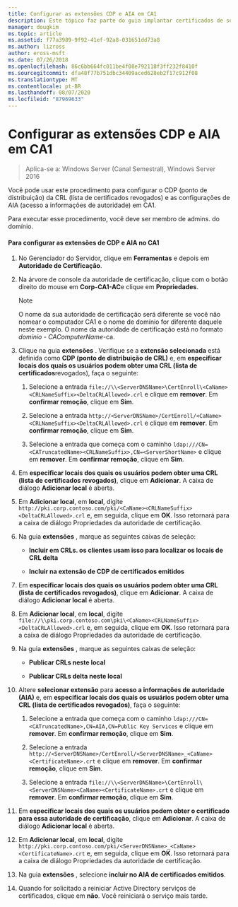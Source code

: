 ```yaml
---
title: Configurar as extensões CDP e AIA em CA1
description: Este tópico faz parte do guia implantar certificados de servidor para implantações com e sem fio 802.1 X
manager: dougkim
ms.topic: article
ms.assetid: f77a3989-9f92-41ef-92a8-031651dd73a8
ms.author: lizross
author: eross-msft
ms.date: 07/26/2018
ms.openlocfilehash: 86c6bb664fc011be4f08e792118f3ff232f8410f
ms.sourcegitcommit: dfa48f77b751dbc34409aced628eb2f17c912f08
ms.translationtype: MT
ms.contentlocale: pt-BR
ms.lasthandoff: 08/07/2020
ms.locfileid: "87969633"
---
```

# <a name="configure-the-cdp-and-aia-extensions-on-ca1"></a>Configurar as extensões CDP e AIA em CA1

>Aplica-se a: Windows Server (Canal Semestral), Windows Server 2016

Você pode usar este procedimento para configurar o CDP (ponto de distribuição) da CRL (lista de certificados revogados) e as configurações de AIA (acesso a informações de autoridade) em CA1.

Para executar esse procedimento, você deve ser membro de admins. do domínio.

#### <a name="to-configure-the-cdp-and-aia-extensions-on-ca1"></a>Para configurar as extensões de CDP e AIA no CA1

1.  No Gerenciador do Servidor, clique em **Ferramentas** e depois em **Autoridade de Certificação**.

2.  Na árvore de console da autoridade de certificação, clique com o botão direito do mouse em **Corp-CA1-AC**e clique em **Propriedades**.

    > [!NOTE]
    > O nome da sua autoridade de certificação será diferente se você não nomear o computador CA1 e o nome de domínio for diferente daquele neste exemplo. O nome da autoridade de certificação está no formato *domínio* - *CAComputerName*-ca.

3.  Clique na guia **extensões** . Verifique se a **extensão selecionada** está definida como **CDP (ponto de distribuição de CRL)** e, em **especificar locais dos quais os usuários podem obter uma CRL (lista de certificados**revogados), faça o seguinte:

    1.  Selecione a entrada `file://\\<ServerDNSName>\CertEnroll\<CaName><CRLNameSuffix><DeltaCRLAllowed>.crl` e clique em **remover**. Em **confirmar remoção**, clique em **Sim**.

    2.  Selecione a entrada `http://<ServerDNSName>/CertEnroll/<CaName><CRLNameSuffix><DeltaCRLAllowed>.crl` e clique em **remover**. Em **confirmar remoção**, clique em **Sim**.

    3.  Selecione a entrada que começa com o caminho `ldap:///CN=<CATruncatedName><CRLNameSuffix>,CN=<ServerShortName>` e clique em **remover**. Em **confirmar remoção**, clique em **Sim**.

4.  Em **especificar locais dos quais os usuários podem obter uma CRL (lista de certificados revogados)**, clique em **Adicionar**. A caixa de diálogo **Adicionar local** é aberta.

5.  Em **Adicionar local**, em **local**, digite `http://pki.corp.contoso.com/pki/<CaName><CRLNameSuffix><DeltaCRLAllowed>.crl` e, em seguida, clique em **OK**. Isso retornará para a caixa de diálogo Propriedades da autoridade de certificação.

6.  Na guia **extensões** , marque as seguintes caixas de seleção:

    -   **Incluir em CRLs. os clientes usam isso para localizar os locais de CRL delta**

    -   **Incluir na extensão de CDP de certificados emitidos**

7.  Em **especificar locais dos quais os usuários podem obter uma CRL (lista de certificados revogados)**, clique em **Adicionar**. A caixa de diálogo **Adicionar local** é aberta.

8.  Em **Adicionar local**, em **local**, digite `file://\\pki.corp.contoso.com\pki\<CaName><CRLNameSuffix><DeltaCRLAllowed>.crl` e, em seguida, clique em **OK**. Isso retornará para a caixa de diálogo Propriedades da autoridade de certificação.

9. Na guia **extensões** , marque as seguintes caixas de seleção:

    -   **Publicar CRLs neste local**

    -   **Publicar CRLs delta neste local**

10. Altere **selecionar extensão** para **acesso a informações de autoridade (AIA)** e, em **especificar locais dos quais os usuários podem obter uma CRL (lista de certificados revogados)**, faça o seguinte:

    1.  Selecione a entrada que começa com o caminho `ldap:///CN=<CATruncatedName>,CN=AIA,CN=Public Key Services` e clique em **remover**. Em **confirmar remoção**, clique em **Sim**.

    2.  Selecione a entrada `http://<ServerDNSName>/CertEnroll/<ServerDNSName>_<CaName><CertificateName>.crt` e clique em **remover**. Em **confirmar remoção**, clique em **Sim**.

    3.  Selecione a entrada `file://\\<ServerDNSName>\CertEnroll\<ServerDNSName><CaName><CertificateName>.crt` e clique em **remover**. Em **confirmar remoção**, clique em **Sim**.

11. Em **especificar locais dos quais os usuários podem obter o certificado para essa autoridade de certificação**, clique em **Adicionar**. A caixa de diálogo **Adicionar local** é aberta.

12. Em **Adicionar local**, em **local**, digite `http://pki.corp.contoso.com/pki/<ServerDNSName>_<CaName><CertificateName>.crt` e, em seguida, clique em **OK**. Isso retornará para a caixa de diálogo Propriedades da autoridade de certificação.

13. Na guia **extensões** , selecione **incluir no AIA de certificados emitidos**.

14. Quando for solicitado a reiniciar Active Directory serviços de certificados, clique em **não**. Você reiniciará o serviço mais tarde.


